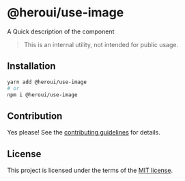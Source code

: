 # @heroui/use-image

A Quick description of the component

> This is an internal utility, not intended for public usage.

## Installation

```sh
yarn add @heroui/use-image
# or
npm i @heroui/use-image
```

## Contribution

Yes please! See the
[contributing guidelines](https://github.com/heroui-inc/heroui/blob/master/CONTRIBUTING.md)
for details.

## License

This project is licensed under the terms of the
[MIT license](https://github.com/heroui-inc/heroui/blob/master/LICENSE).
